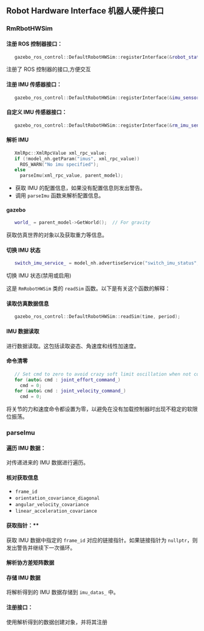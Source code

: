 ## Robot Hardware Interface 机器人硬件接口



### RmRbotHWSim 
  

#### 注册 ROS 控制器接口：
```cpp
   gazebo_ros_control::DefaultRobotHWSim::registerInterface(&robot_state_interface_);
```

   注册了 ROS 控制器的接口,方便交互
#### 注册 IMU 传感器接口：
```cpp
   gazebo_ros_control::DefaultRobotHWSim::registerInterface(&imu_sensor_interface_);
```
#### 自定义 IMU 传感器接口：
```cpp
   gazebo_ros_control::DefaultRobotHWSim::registerInterface(&rm_imu_sensor_interface_);
```

#### 解析 IMU 
```cpp
   XmlRpc::XmlRpcValue xml_rpc_value;
   if (!model_nh.getParam("imus", xml_rpc_value))
     ROS_WARN("No imu specified");
   else
     parseImu(xml_rpc_value, parent_model);
```

   - 获取 IMU 的配置信息，如果没有配置信息则发出警告。
   - 调用 `parseImu` 函数来解析配置信息。

#### gazebo
```cpp
   world_ = parent_model->GetWorld();  // For gravity
```
   获取仿真世界的对象以及获取重力等信息。

#### 切换 IMU 状态
```cpp
   switch_imu_service_ = model_nh.advertiseService("switch_imu_status", switchImuStatus);
```

   切换 IMU 状态(禁用或启用)


这是 `RmRobotHWSim` 类的 `readSim` 函数。以下是有关这个函数的解释：

#### 读取仿真数据信息
```cpp
   gazebo_ros_control::DefaultRobotHWSim::readSim(time, period);
 ```

#### IMU 数据读取
   进行数据读取。这包括读取姿态、角速度和线性加速度。

#### 命令清零

```cpp
   // Set cmd to zero to avoid crazy soft limit oscillation when not controller loaded
   for (auto& cmd : joint_effort_command_)
     cmd = 0;
   for (auto& cmd : joint_velocity_command_)
     cmd = 0;
```

   将关节的力和速度命令都设置为零，以避免在没有加载控制器时出现不稳定的软限位振荡。



###  parseImu

#### 遍历 IMU 数据：

   对传递进来的 IMU 数据进行遍历。

#### 核对获取信息

 - `frame_id`
 - `orientation_covariance_diagonal`
 - `angular_velocity_covariance`     
 - `linear_acceleration_covariance`

#### 获取指针：**

   获取 IMU 数据中指定的 `frame_id` 对应的链接指针。如果链接指针为 `nullptr`，则发出警告并继续下一次循环。

####  解析协方差矩阵数据

#### 存储 IMU 数据

   将解析得到的 IMU 数据存储到 `imu_datas_` 中。

#### 注册接口：

   使用解析得到的数据创建对象，并将其注册


 